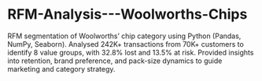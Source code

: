 # RFM-Analysis---Woolworths-Chips
RFM segmentation of Woolworths’ chip category using Python (Pandas, NumPy, Seaborn). Analysed 242K+ transactions from 70K+ customers to identify 8 value groups, with 32.8% lost and 13.5% at risk. Provided insights into retention, brand preference, and pack-size dynamics to guide marketing and category strategy.

